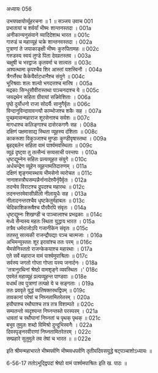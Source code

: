 अध्यायः 056

उभयपक्षयोर्व्यूहरचना ॥ 1 ॥
सञ्जय उवाच 	001  
प्रभातायां च शर्वर्यां भीष्मः शान्तनस्तदा ।	001a  
अनीकान्यनुसंयाने व्यादिदेशाथ भारत ॥	001c  
गारुडं च महाव्यूहं चक्रे शान्तनवस्तदा ।	002a  
पुत्राणां ते जयाकाङ्क्षी भीष्मः कुरुपितामहः ॥	002c  
गरुडस्य स्वयं तुण्डे पिता देवव्रतस्तव ।	003a  
चक्षुषी च भरद्वाजः कृतवर्मा च सात्वतः ॥	003c  
अश्वत्थामा कृपश्चैव शिर आस्तां यशस्विनौ ।	004a  
त्रैगर्त्तैरथ कैकेयैर्वाटधानैश्च संयुगे ॥	004c  
भूरिश्रवाः शलः शल्यो भगदत्तश्च मारिष ।	005a  
मद्रकाः सिन्धुसौवीरास्तथा पाञ्चनदाश्च ये ॥	005c  
जयद्रथेन सहिता ग्रीवायां सन्निवेशिताः ।	006a  
पृष्ठे दुर्योधनो राजा सोदर्यैः सानुगैर्वृतः ॥	006c  
विन्दानुविन्दावावन्त्यौ काम्भोजश्च शकैः सह ।	007a  
पुच्छमासन्महाराज शूरसेनाश्च सर्वशः ॥	007c  
मागधाश्च कलिङ्गाश्च दासेरकगणैः सह ।	008a  
दक्षिणं पक्षमासाद्य स्थिता व्यूहस्य दंशिताः ॥	008c  
काकरूशा विकुञ्जाश्च मुण्डाः कुण्डीवृषास्तथा ।	009a  
बृहद्बलेन सहिता वामं पार्श्वमवस्थिताः ॥	009c  
व्यूढं दृष्ट्वा तु तत्सैन्यं सव्यसाची परन्तपः ।	010a  
धृष्टद्युम्नेन सहितः प्रत्यव्यूहत संयुगे ॥	010c  
अर्धचन्द्रेण व्यूहेन व्यूहन्तमतिदारुणम् ।	011a  
दक्षिणं शृङ्गमास्थाय भीमसेनो व्यरोचत ॥	011c  
नानाशस्त्रौघसम्पन्नैर्नानादेश्यैर्नृपैर्वृतः ।	012a  
तदन्वेव विराटश्च द्रुपदश्च महारथः ॥	012c  
तदनन्तरमेवासीन्नीलो नीलायुधैः सह ।	013a  
नीलादनन्तरश्चैव धृष्टकेतुर्महाबलः ॥	013c  
चेदिकाशिकरूषैश्च पौरवैरपि संवृतः ।	014a  
धृष्टद्युम्नः शिखण्डी च पाञ्चालाश्च प्रभद्रकाः ॥	014c  
मध्ये सैन्यस्य महतः स्थिता युद्धाय भारत ।	015a  
तत्रैव धर्मराजोऽपि गजानीकेन संवृतः ॥	015c  
ततस्तु सात्यकी राजन्द्रौपद्याः पञ्च चात्मजाः ।	016a  
अभिमन्युस्ततः शूर इरावांश्च ततः परम् ॥	016c  
भैमसेनिस्ततो राजन्केकयाश्च महारथाः ।	017a  
एते सर्वे महाराज वामं पार्श्वमुपाश्रिताः ॥	017c  
सर्वस्य जगतो गोप्ता गोप्ता यस्य जनार्दनः ।	018a  
\'तत्रानुरथिनां श्रेष्ठो वामशृङ्गे व्यवस्थितः ।\'	018c  
एवमेतं महाव्यूहं प्रत्यव्यूहन्त पाण्डवाः ॥	018e  
वधार्थं तव पुत्राणां तत्पक्षे ये च सङ्गताः ।	019a  
ततः प्रववृते युद्धं व्यतिषक्तरथद्विपम् ॥	019c  
तावकानां परेषां च निघ्नतामितरेतरम् ।	020a  
हयौघाश्च रथौघाश्च तत्र तत्र विशाम्पते ॥	020c  
सम्पतन्तो व्यदृश्यन्त निघ्नन्तस्ते परस्परम् ।	021a  
धावतां च रथौघानां निघ्नतां च पृथक् पृथक् ॥	021c  
बभूव तुमुलः शब्दो विमिश्रो दुन्दुभिस्वनैः ।	022a  
दिवस्पृङ्नरवीराणां निघ्नतामितरेतरम् ।	022c  
सम्प्रहारे सुतुमुले तव तेषां च भारत ॥ ॥	022e  

इति श्रीमन्महाभारते भीष्मपर्वणि भीष्मवधपर्वणि तृतीयदिवसयुद्धे षट्पञ्चाशोऽध्यायः ॥

6-56-17 ततोऽभूद्द्विपदां श्रेष्ठो वामं पार्श्वमपाश्रितः इति ख. पाठः ॥
